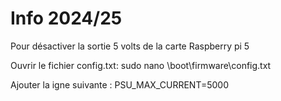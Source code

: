 # Info 2024/25

Pour désactiver la sortie 5 volts de la carte Raspberry pi 5

Ouvrir le fichier config.txt: sudo nano \boot\firmware\config.txt

Ajouter la igne suivante :
PSU_MAX_CURRENT=5000
